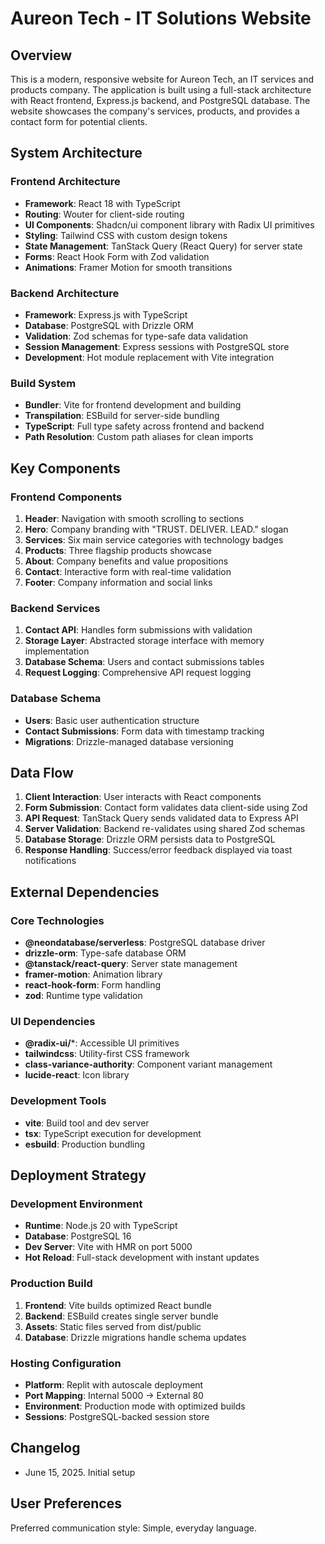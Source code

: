 # Aureon Tech - IT Solutions Website

## Overview

This is a modern, responsive website for Aureon Tech, an IT services and products company. The application is built using a full-stack architecture with React frontend, Express.js backend, and PostgreSQL database. The website showcases the company's services, products, and provides a contact form for potential clients.

## System Architecture

### Frontend Architecture
- **Framework**: React 18 with TypeScript
- **Routing**: Wouter for client-side routing
- **UI Components**: Shadcn/ui component library with Radix UI primitives
- **Styling**: Tailwind CSS with custom design tokens
- **State Management**: TanStack Query (React Query) for server state
- **Forms**: React Hook Form with Zod validation
- **Animations**: Framer Motion for smooth transitions

### Backend Architecture
- **Framework**: Express.js with TypeScript
- **Database**: PostgreSQL with Drizzle ORM
- **Validation**: Zod schemas for type-safe data validation
- **Session Management**: Express sessions with PostgreSQL store
- **Development**: Hot module replacement with Vite integration

### Build System
- **Bundler**: Vite for frontend development and building
- **Transpilation**: ESBuild for server-side bundling
- **TypeScript**: Full type safety across frontend and backend
- **Path Resolution**: Custom path aliases for clean imports

## Key Components

### Frontend Components
1. **Header**: Navigation with smooth scrolling to sections
2. **Hero**: Company branding with "TRUST. DELIVER. LEAD." slogan
3. **Services**: Six main service categories with technology badges
4. **Products**: Three flagship products showcase
5. **About**: Company benefits and value propositions
6. **Contact**: Interactive form with real-time validation
7. **Footer**: Company information and social links

### Backend Services
1. **Contact API**: Handles form submissions with validation
2. **Storage Layer**: Abstracted storage interface with memory implementation
3. **Database Schema**: Users and contact submissions tables
4. **Request Logging**: Comprehensive API request logging

### Database Schema
- **Users**: Basic user authentication structure
- **Contact Submissions**: Form data with timestamp tracking
- **Migrations**: Drizzle-managed database versioning

## Data Flow

1. **Client Interaction**: User interacts with React components
2. **Form Submission**: Contact form validates data client-side using Zod
3. **API Request**: TanStack Query sends validated data to Express API
4. **Server Validation**: Backend re-validates using shared Zod schemas
5. **Database Storage**: Drizzle ORM persists data to PostgreSQL
6. **Response Handling**: Success/error feedback displayed via toast notifications

## External Dependencies

### Core Technologies
- **@neondatabase/serverless**: PostgreSQL database driver
- **drizzle-orm**: Type-safe database ORM
- **@tanstack/react-query**: Server state management
- **framer-motion**: Animation library
- **react-hook-form**: Form handling
- **zod**: Runtime type validation

### UI Dependencies
- **@radix-ui/***: Accessible UI primitives
- **tailwindcss**: Utility-first CSS framework
- **class-variance-authority**: Component variant management
- **lucide-react**: Icon library

### Development Tools
- **vite**: Build tool and dev server
- **tsx**: TypeScript execution for development
- **esbuild**: Production bundling

## Deployment Strategy

### Development Environment
- **Runtime**: Node.js 20 with TypeScript
- **Database**: PostgreSQL 16
- **Dev Server**: Vite with HMR on port 5000
- **Hot Reload**: Full-stack development with instant updates

### Production Build
1. **Frontend**: Vite builds optimized React bundle
2. **Backend**: ESBuild creates single server bundle
3. **Assets**: Static files served from dist/public
4. **Database**: Drizzle migrations handle schema updates

### Hosting Configuration
- **Platform**: Replit with autoscale deployment
- **Port Mapping**: Internal 5000 → External 80
- **Environment**: Production mode with optimized builds
- **Sessions**: PostgreSQL-backed session store

## Changelog
- June 15, 2025. Initial setup

## User Preferences

Preferred communication style: Simple, everyday language.